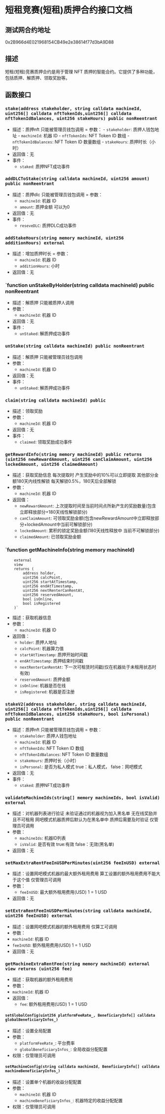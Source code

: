 短租竞赛(短租)质押合约接口文档
================

## 测试网合约地址
0x2B966d4E021968154CB49e2e38614f77d3bA9D88

## 描述
短租(短租)竞赛质押合约是用于管理 NFT 质押的智能合约。它提供了多种功能，包括质押、解质押、领取奖励等。

## 函数接口
### `stake(address stakeholder, string calldata machineId, uint256[] calldata nftTokenIds,uint256[] calldata nftTokenIdBalances, uint256 stakeHours) public nonReentrant`
- 描述：质押nft 只能被管理员钱包调用
= 参数：
      - `stakeholder`: 质押人钱包地址 
      - `machineId`: 机器 ID
      - `nftTokenIds`: NFT Token ID 数组
      - `nftTokenIdBalances`: NFT Token ID 数量数组
      - `stakeHours`: 质押时长（小时） 
- 返回值：无
- 事件：
    - `staked`: 质押NFT成功事件

### `addDLCToStake(string calldata machineId, uint256 amount) public nonReentrant`
- 描述：质押dlc 只能被管理员钱包调用
  = 参数：
  - `machineId`: 机器 ID
  - `amount`: 质押金额 可以为0
- 返回值：无
- 事件：
  - `reseveDLC`: 质押DLC成功事件
  
### `addStakeHours(string memory machineId, uint256 additionHours) external`
- 描述：增加质押时长
  = 参数：
  - `machineId`: 机器 ID
  - `additionHours`: 小时
- 返回值：无

### `function unStakeByHolder(string calldata machineId) public nonReentrant
- 描述：解质押 只能被质押人调用
- 参数：
  - `machineId`: 机器 ID
- 返回值：无
- 事件：
  - `unStaked`: 解质押成功事件

### `unStake(string calldata machineId) public nonReentrant`
- 描述：解质押 只能被管理员钱包调用
- 参数：
    - `machineId`: 机器 ID
- 返回值：无
- 事件：
    - `unStaked`: 解质押成功事件

### `claim(string calldata machineId) public`
- 描述：领取奖励 
- 参数：
    - `machineId`: 机器 ID
- 返回值：无
- 事件：
    - `claimed`: 领取奖励成功事件

### `getRewardInfo(string memory machineId) public returns (uint256 newRewardAmount, uint256 canClaimAmount, uint256 lockedAmount, uint256 claimedAmount)`
- 描述：获取奖励信息 每次提取时 产生奖励中的10%可以立即提取 其他部分金额180天内线性解锁 每天解锁0.5%，180天后全部解锁
- 参数：
    - `machineId`: 机器 ID
- 返回值：
    - `newRewardAmount`: 上次提取时间至当前时间点所新产生的奖励数量(包含立即释放部分+180天线性解锁部分)
    - `canClaimAmount`: 可领取奖励金额(包含newRewardAmount中立即释放部分+lockedAmount中当前可解锁部分)
    - `lockedAmount`: 累积的锁定奖励金额(180天线性释放中 当前不可解锁部分)
    - `claimedAmount`: 已领取奖励金额


### `function getMachineInfo(string memory machineId)
        external
        view
        returns (
            address holder,
            uint256 calcPoint,
            uint256 startAtTimestamp,
            uint256 endAtTimestamp,
            uint256 nextRenterCanRentAt,
            uint256 reservedAmount,
            bool isOnline,
            bool isRegistered
        )`
- 描述：获取机器信息
- 参数：
    - `machineId`: 机器 ID
- 返回值：
    - `holder`: 质押人地址
    - `calcPoint`: 机器算力值
    - `startAtTimestamp`: 质押开始时间戳
    - `endAtTimestamp`: 质押结束时间戳 
    - `nextRenterCanRentAt`: 下一次可租赁时间戳(仅在机器处于未租用状态时有效)
    - `reservedAmount`: 质押金额
    - `isOnline`: 机器是否在线
    - `isRegistered`: 机器是否注册


### `stakeV2(address stakeholder, string calldata machineId, uint256[] calldata nftTokenIds,uint256[] calldata nftTokenIdBalances, uint256 stakeHours, bool isPersonal) public nonReentrant`
- 描述：质押nft 只能被管理员钱包调用
  = 参数：
  - `stakeholder`: 质押人钱包地址
  - `machineId`: 机器 ID
  - `nftTokenIds`: NFT Token ID 数组
  - `nftTokenIdBalances`: NFT Token ID 数量数组
  - `stakeHours`: 质押时长（小时）
  - `isPersonal`: 是否为私人模式 true：私人模式， false：网吧模式
- 返回值：无
- 事件：
  - `staked`: 质押NFT成功事件

### `validateMachineIds(string[] memory machineIds, bool isValid) external`
- 描述：对机器列表进行验证 未验证通过的机器视为加入黑名单 无在线奖励并且不可租用 网吧模式机器质押后默认为在黑名单中 质押后需要及时验证 仅管理员可调用
- 参数：
  - `machineIds`: 机器ID列表
  - `isValid`: 是否有效 true:有效 false：无效(黑名单)
- 返回值：无

### `setMaxExtraRentFeeInUSDPerMinutes(uint256 feeInUSD) external`
- 描述：设置网吧模式机器的最大额外租用费用 算工设置的额外租用费用不能大于这个值 仅管理员可调用
- 参数：
  - `feeInUSD`: 最大额外租用费用(USD) 1 = 1 USD
- 返回值：无

### `setExtraRentFeeInUSDPerMinutes(string calldata machineId, uint256 feeInUSD) external`
- 描述：设置网吧模式机器的额外租用费用 仅算工可调用
- 参数：
 - `machineId`: 机器 ID
  - `feeInUSD`: 额外租用费用(USD) 1 = 1 USD
- 返回值：无

### `getMachineExtraRentFee(string memory machineId) external view returns (uint256 fee)`
- 描述：获取机器的额外租用费用
- 参数：
- `machineId`: 机器 ID
- 返回值：
  - `fee`: 额外租用费用(USD) 1 = 1 USD

#### `setGlobalConfig(uint256 platformFeeRate_, BeneficiaryInfo[] calldata globalBeneficiaryInfos_)`

- 描述：设置全局配置
- 参数：
  - `platformFeeRate_`: 平台费率
  - `globalBeneficiaryInfos_`: 全局收益分配配置
- 权限：仅管理员可调用

#### `setMachineConfig(string calldata machineId, BeneficiaryInfo[] calldata machineBeneficiaryInfos_)`

- 描述：设置单个机器的收益分配配置
- 参数：
  - `machineId`: 机器 ID
  - `machineBeneficiaryInfos_`: 机器特定的收益分配配置
- 权限：仅管理员可调用


